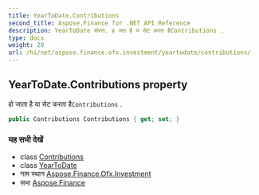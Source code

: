 ```yaml
---
title: YearToDate.Contributions
second_title: Aspose.Finance for .NET API Reference
description: YearToDate संपत्त. ह जत है य सेट करत हैContributions .
type: docs
weight: 20
url: /hi/net/aspose.finance.ofx.investment/yeartodate/contributions/
---
```

## YearToDate.Contributions property

हो जाता है या सेट करता है`Contributions` .

```csharp
public Contributions Contributions { get; set; }
```

### यह सभी देखें

* class [Contributions](../../contributions/)
* class [YearToDate](../)
* नाम स्थान [Aspose.Finance.Ofx.Investment](../../yeartodate/)
* सभा [Aspose.Finance](../../../)


